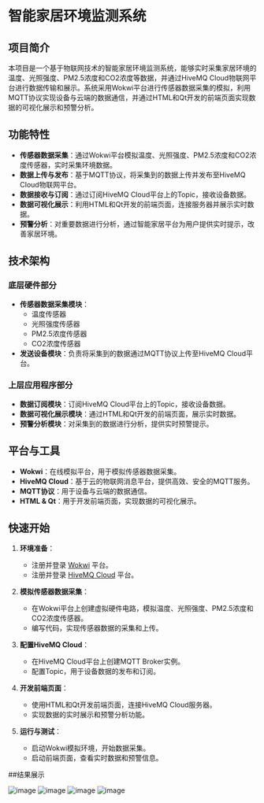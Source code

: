 # 智能家居环境监测系统

## 项目简介

本项目是一个基于物联网技术的智能家居环境监测系统，能够实时采集家居环境的温度、光照强度、PM2.5浓度和CO2浓度等数据，并通过HiveMQ Cloud物联网平台进行数据传输和展示。系统采用Wokwi平台进行传感器数据采集的模拟，利用MQTT协议实现设备与云端的数据通信，并通过HTML和Qt开发的前端页面实现数据的可视化展示和预警分析。

## 功能特性

- **传感器数据采集**：通过Wokwi平台模拟温度、光照强度、PM2.5浓度和CO2浓度传感器，实时采集环境数据。
- **数据上传与发布**：基于MQTT协议，将采集到的数据上传并发布至HiveMQ Cloud物联网平台。
- **数据接收与订阅**：通过订阅HiveMQ Cloud平台上的Topic，接收设备数据。
- **数据可视化展示**：利用HTML和Qt开发的前端页面，连接服务器并展示实时数据。
- **预警分析**：对重要数据进行分析，通过智能家居平台为用户提供实时提示，改善家居环境。

## 技术架构

### 底层硬件部分

- **传感器数据采集模块**：
  - 温度传感器
  - 光照强度传感器
  - PM2.5浓度传感器
  - CO2浓度传感器
- **发送设备模块**：负责将采集到的数据通过MQTT协议上传至HiveMQ Cloud平台。

### 上层应用程序部分

- **数据订阅模块**：订阅HiveMQ Cloud平台上的Topic，接收设备数据。
- **数据可视化展示模块**：通过HTML和Qt开发的前端页面，展示实时数据。
- **预警分析模块**：对采集到的数据进行分析，提供实时预警提示。

## 平台与工具

- **Wokwi**：在线模拟平台，用于模拟传感器数据采集。
- **HiveMQ Cloud**：基于云的物联网消息平台，提供高效、安全的MQTT服务。
- **MQTT协议**：用于设备与云端的数据通信。
- **HTML & Qt**：用于开发前端页面，实现数据的可视化展示。

## 快速开始

1. **环境准备**：
   - 注册并登录 [Wokwi](https://wokwi.com/) 平台。
   - 注册并登录 [HiveMQ Cloud](https://www.hivemq.com/mqtt-cloud-broker/) 平台。

2. **模拟传感器数据采集**：
   - 在Wokwi平台上创建虚拟硬件电路，模拟温度、光照强度、PM2.5浓度和CO2浓度传感器。
   - 编写代码，实现传感器数据的采集和上传。

3. **配置HiveMQ Cloud**：
   - 在HiveMQ Cloud平台上创建MQTT Broker实例。
   - 配置Topic，用于设备数据的发布和订阅。

4. **开发前端页面**：
   - 使用HTML和Qt开发前端页面，连接HiveMQ Cloud服务器。
   - 实现数据的实时展示和预警分析功能。

5. **运行与测试**：
   - 启动Wokwi模拟环境，开始数据采集。
   - 启动前端页面，查看实时数据和预警信息。

##结果展示

![image](https://github.com/user-attachments/assets/8c83037f-d709-454a-8e0c-0f35876e4883)
![image](https://github.com/user-attachments/assets/01716465-5f06-4f84-be98-f8cb58e2e0b1)
![image](https://github.com/user-attachments/assets/e283c412-267c-4f23-96a0-138f86802c3d)
![image](https://github.com/user-attachments/assets/85d2922b-60c8-4e21-9cf2-f68bb64d384f)







